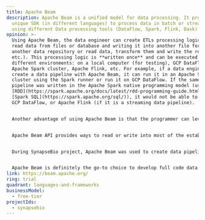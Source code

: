 ```yaml
---
title: Apache Beam
description: Apache Beam is a unified model for data processing. It provides a
  unique SDK (in different languages) to process data in batch or streaming
  using different Data processing tools (DataFlow, Spark, Flink, Dask).
opinion: >-
  Using Apache Beam, the data engineer can create ETLs processing logic (like
  read data from files or database and writing it into another file format or
  another data repository or read data, transform them and write the result,
  etc.). This processing logic is **written once** and can be executed in
  different environments: on a local computer (for testing), GCP DataFlow, an
  Apache Spark cluster, Apache Flink, etc. For example, if a data engineer
  create a data pipeline with Apache Beam, it can run it in an Apache Spark
  cluster using the Spark runner or run it on GCP DataFlow. If the same data
  pipeline was written in the Apache Spark native programming model (using
  [RDD](https://spark.apache.org/docs/latest/rdd-programming-guide.html) or
  [Spark SQL](https://spark.apache.org/sql/)), it would not be able to run on
  GCP DataFlow, or Apache Flink (if it is a streaming data pipeline).


  Another advantage of using Apache Beam is that the programmer can leverage parallel computing without handling the orchestration challenges associated with it.


  Apache Beam API provides ways to read or write into most of the established data repositories (files on local or in the cloud, BigQuery, Hive Table, SQL tables, etc.).


  During SynapseBio project, Apache Beam was used to create data pipelines that can be run locally when the dataset is small or in using multiple machines in DataFlow when the dataset is large, without having to rewrite the code. The data pipelines were generally reading from BigQuery tables and files in GCS and writing results in other BigQuery tables and/or files in GCS. It was a strategic decision at the beginning of the project, to be able to reuse the data transformation in case that at some point, the solution is migrated to another Cloud provider and we may need to move from DataFlow to Apache Spark.


  Apache Beam is definitely the go-to choice to develop full code data pipelines to execute on GCP DataFlow. However, the Apache Beam runners may be less optimized than the native programming model for other environments (for example: using RDD or Spark SQL on an Apache Spark cluster), But it could be a good candidate to prototype faster and being able to shift from one environment to the other depending on the future opportunities.
link: https://beam.apache.org/
ring: trial
quadrant: languages-and-frameworks
businessModel:
  - free-tier
projectIds:
  - synapsebio
---
```

